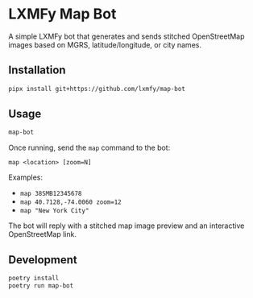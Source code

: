 # LXMFy Map Bot

A simple LXMFy bot that generates and sends stitched OpenStreetMap images based on MGRS, latitude/longitude, or city names.

## Installation

```bash
pipx install git+https://github.com/lxmfy/map-bot
```

## Usage

```bash
map-bot
```

Once running, send the `map` command to the bot:

```
map <location> [zoom=N]
```

Examples:

- `map 38SMB12345678`
- `map 40.7128,-74.0060 zoom=12`
- `map "New York City"`

The bot will reply with a stitched map image preview and an interactive OpenStreetMap link.

## Development

```bash
poetry install
poetry run map-bot
```